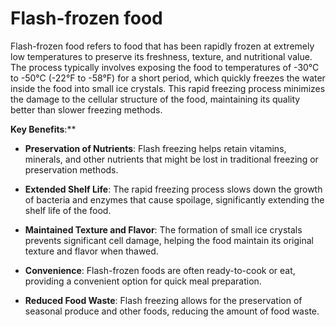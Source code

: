 <!--
source: gpt-3 + jph editing
tags: foods
-->

# Flash-frozen food

Flash-frozen food refers to food that has been rapidly frozen at extremely low temperatures to preserve its freshness, texture, and nutritional value. The process typically involves exposing the food to temperatures of -30°C to -50°C (-22°F to -58°F) for a short period, which quickly freezes the water inside the food into small ice crystals. This rapid freezing process minimizes the damage to the cellular structure of the food, maintaining its quality better than slower freezing methods.

**Key Benefits**:**

* **Preservation of Nutrients**: Flash freezing helps retain vitamins, minerals, and other nutrients that might be lost in traditional freezing or preservation methods.

* **Extended Shelf Life**: The rapid freezing process slows down the growth of bacteria and enzymes that cause spoilage, significantly extending the shelf life of the food.

* **Maintained Texture and Flavor**: The formation of small ice crystals prevents significant cell damage, helping the food maintain its original texture and flavor when thawed.

* **Convenience**: Flash-frozen foods are often ready-to-cook or eat, providing a convenient option for quick meal preparation.

* **Reduced Food Waste**: Flash freezing allows for the preservation of seasonal produce and other foods, reducing the amount of food waste.
